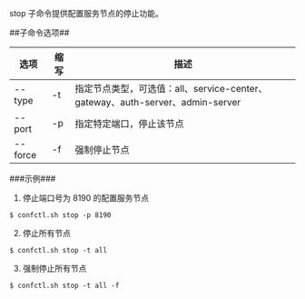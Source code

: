stop 子命令提供配置服务节点的停止功能。

##子命令选项##

|选项      |缩写  |描述                    |
|----------|------|------------------------|
|--type    |-t    |指定节点类型，可选值：all、service-center、gateway、auth-server、admin-server|
|--port    |-p    |指定特定端口，停止该节点|
|--force   |-f    |强制停止节点            |


###示例###

1. 停止端口号为 8190 的配置服务节点

  ```lang-javascript
  $ confctl.sh stop -p 8190
  ```

2. 停止所有节点

  ```lang-javascript
  $ confctl.sh stop -t all
  ```
3.  强制停止所有节点

  ```lang-javascript
  $ confctl.sh stop -t all -f
  ```
